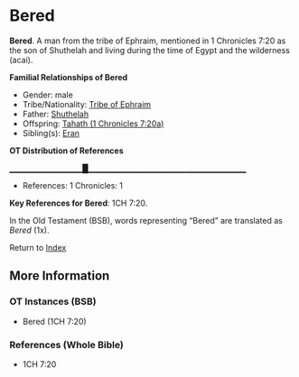 # Bered
**Bered**. 
A man from the tribe of Ephraim, mentioned in 1 Chronicles 7:20 as the son of Shuthelah and living during the time of Egypt and the wilderness (acai). 




**Familial Relationships of Bered**


* Gender: male
* Tribe/Nationality: [Tribe of Ephraim](../../../groups/md/acai/Ephraim.md)
* Father: [Shuthelah](Shuthelah.md)
* Offspring: [Tahath (1 Chronicles 7:20a)](Tahath.2.md)
* Sibling(s): [Eran](Eran.md)


**OT Distribution of References**

▁▁▁▁▁▁▁▁▁▁▁▁█▁▁▁▁▁▁▁▁▁▁▁▁▁▁▁▁▁▁▁▁▁▁▁▁▁▁
* References: 1 Chronicles: 1



**Key References for Bered**: 
1CH 7:20. 


In the Old Testament (BSB), words representing “Bered” are translated as 
*Bered* (1x). 




Return to [Index](00-Index.md)

## More Information

### OT Instances (BSB)

* Bered (1CH 7:20)



### References (Whole Bible)

* 1CH 7:20



